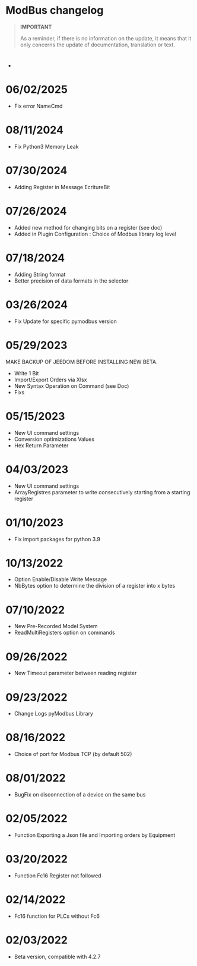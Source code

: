 # ModBus changelog

>**IMPORTANT**
>
>As a reminder, if there is no information on the update, it means that it only concerns the update of documentation, translation or text.


# 

- 

# 06/02/2025

- Fix error NameCmd


# 08/11/2024

- Fix Python3 Memory Leak

# 07/30/2024

- Adding Register in Message EcritureBit

# 07/26/2024

- Added new method for changing bits on a register (see doc)
- Added in Plugin Configuration : Choice of Modbus library log level


# 07/18/2024

- Adding String format
- Better precision of data formats in the selector


# 03/26/2024

- Fix Update for specific pymodbus version

# 05/29/2023

MAKE BACKUP OF JEEDOM BEFORE INSTALLING NEW BETA.
- Write 1 Bit
- Import/Export Orders via Xlsx
- New Syntax Operation on Command (see Doc)
- Fixs

# 05/15/2023

- New UI command settings
- Conversion optimizations Values
- Hex Return Parameter

# 04/03/2023

- New UI command settings
- ArrayRegistres parameter to write consecutively starting from a starting register

# 01/10/2023
- Fix import packages for python 3.9

# 10/13/2022
- Option Enable/Disable Write Message
- NbBytes option to determine the division of a register into x bytes

# 07/10/2022
- New Pre-Recorded Model System
- ReadMultiRegisters option on commands

# 09/26/2022
- New Timeout parameter between reading register

# 09/23/2022
- Change Logs pyModbus Library

# 08/16/2022
- Choice of port for Modbus TCP (by default 502)

# 08/01/2022
- BugFix on disconnection of a device on the same bus

# 02/05/2022
- Function Exporting a Json file and Importing orders by Equipment

# 03/20/2022
- Function Fc16 Register not followed

# 02/14/2022
- Fc16 function for PLCs without Fc6

# 02/03/2022
- Beta version, compatible with 4.2.7
